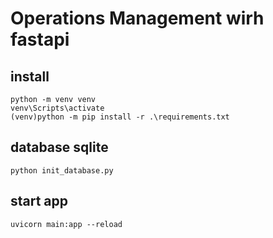 # Operations Management wirh fastapi


## install
```
python -m venv venv
venv\Scripts\activate
(venv)python -m pip install -r .\requirements.txt
```

## database sqlite
```
python init_database.py
```

## start app
```
uvicorn main:app --reload
```